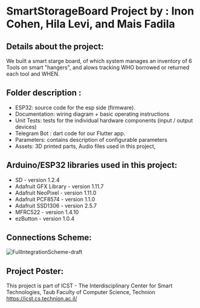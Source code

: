 # SmartStorageBoard Project by :  Inon Cohen, Hila Levi, and Mais Fadila
  
## Details about the project:
 We built a smart starge board, of which system manages an inventory of 6 Tools on smart "hangers", and alows tracking WHO borrowed or returned each tool and WHEN.

## Folder description :
* ESP32: source code for the esp side (firmware).
* Documentation: wiring diagram + basic operating instructions
* Unit Tests: tests for the individual hardware components (input / output devices)
* Telegram Bot : dart code for our Flutter app.
* Parameters: contains description of configurable parameters 
* Assets: 3D printed parts, Audio files used in this project, 

## Arduino/ESP32 libraries used in this project:

* SD - version 1.2.4
* Adafruit GFX Library - version 1.11.7
* Adafruit NeoPixel - version 1.11.0
* Adafruit PCF8574 - version 1.1.0
* Adafruit SSD1306 - version 2.5.7
* MFRC522 - version 1.4.10
* ezButton - version 1.0.4

## Connections Scheme:

![FullIntegrationScheme-draft](https://github.com/InonCohen/SmartStorageBoardIOT/assets/73906379/10bff355-21cc-4ca2-923b-044a63c6f3e5)


## Project Poster:
 
This project is part of ICST - The Interdisciplinary Center for Smart Technologies, Taub Faculty of Computer Science, Technion
https://icst.cs.technion.ac.il/
